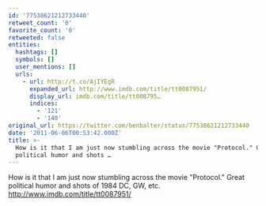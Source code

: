 ```yaml
---
id: '77538621212733440'
retweet_count: '0'
favorite_count: '0'
retweeted: false
entities:
  hashtags: []
  symbols: []
  user_mentions: []
  urls:
    - url: http://t.co/AjIYEgR
      expanded_url: http://www.imdb.com/title/tt0087951/
      display_url: imdb.com/title/tt008795…
      indices:
        - '121'
        - '140'
original_url: https://twitter.com/benbalter/status/77538621212733440
date: '2011-06-06T00:53:42.000Z'
title: >-
  How is it that I am just now stumbling across the movie "Protocol." Great
  political humor and shots …
---
```


How is it that I am just now stumbling across the movie "Protocol." Great political humor and shots of 1984 DC, GW, etc. http://www.imdb.com/title/tt0087951/